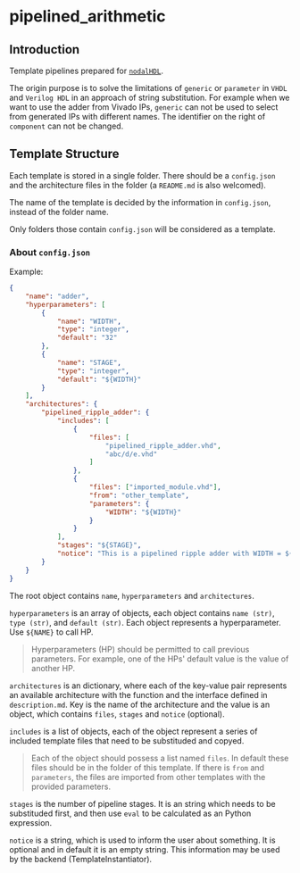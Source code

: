 # pipelined_arithmetic

## Introduction

Template pipelines prepared for [`nodalHDL`](https://github.com/Gralerfics/nodalHDL).

The origin purpose is to solve the limitations of `generic` or `parameter` in `VHDL` and `Verilog HDL` in an approach of string substitution. For example when we want to use the adder from Vivado IPs, `generic` can not be used to select from generated IPs with different names. The identifier on the right of `component` can not be changed.

## Template Structure

Each template is stored in a single folder. There should be a `config.json` and the architecture files in the folder (a `README.md` is also welcomed).

The name of the template is decided by the information in `config.json`, instead of the folder name.

Only folders those contain `config.json` will be considered as a template.

### About `config.json`

Example:

```json
{
    "name": "adder",
    "hyperparameters": [
        {
            "name": "WIDTH",
            "type": "integer",
            "default": "32"
        },
        {
            "name": "STAGE",
            "type": "integer",
            "default": "${WIDTH}"
        }
    ],
    "architectures": {
        "pipelined_ripple_adder": {
            "includes": [
                {
                    "files": [
                        "pipelined_ripple_adder.vhd",
                        "abc/d/e.vhd"
                    ]
                },
                {
                    "files": ["imported_module.vhd"],
                    "from": "other_template",
                    "parameters": {
                        "WIDTH": "${WIDTH}"
                    }
                }
            ],
            "stages": "${STAGE}",
            "notice": "This is a pipelined ripple adder with WIDTH = ${WIDTH}."
        }
    }
}
```

The root object contains `name`, `hyperparameters` and `architectures`.

`hyperparameters` is an array of objects, each object contains `name (str)`, `type (str)`, and `default (str)`. Each object represents a hyperparameter. Use `${NAME}` to call HP.

> Hyperparameters (HP) should be permitted to call previous parameters. For example, one of the HPs' default value is the value of another HP.

`architectures` is an dictionary, where each of the key-value pair represents an available architecture with the function and the interface defined in `description.md`. Key is the name of the architecture and the value is an object, which contains `files`, `stages` and `notice` (optional).

`includes` is a list of objects, each of the object represent a series of included template files that need to be substituded and copyed.

> Each of the object should possess a list named `files`. In default these files should be in the folder of this template. If there is `from` and `parameters`, the files are imported from other templates with the provided parameters.

`stages` is the number of pipeline stages. It is an string which needs to be substituded first, and then use `eval` to be calculated as an Python expression.

`notice` is a string, which is used to inform the user about something. It is optional and in default it is an empty string. This information may be used by the backend (TemplateInstantiator).
